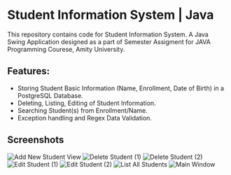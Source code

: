 # Student Information System | Java

This repository contains code for Student Information System.
A Java Swing Application designed as a part of Semester Assigment for JAVA Programming Courese, Amity University.

## Features:

- Storing Student Basic Information (Name, Enrollment, Date of Birth) in a PostgreSQL Database.
- Deleting, Listing, Editing of Student Information.
- Searching Student(s) from Enrollment/Name.
- Exception handling and Regex Data Validation.

## Screenshots

![Add New Student View](https://user-images.githubusercontent.com/22245433/39545023-7da194a6-4e6d-11e8-9646-f3d26b8a053a.png)
![Delete Student (1)](https://user-images.githubusercontent.com/22245433/39545024-7df7df28-4e6d-11e8-91a6-7f3119f24920.png)
![Delete Student (2)](https://user-images.githubusercontent.com/22245433/39545025-7e2c3782-4e6d-11e8-8790-d45248dae621.png)
![Edit Student (1)](https://user-images.githubusercontent.com/22245433/39545026-7e6a9dd8-4e6d-11e8-8145-dc1a5fcbe6d3.png)
![Edit Student (2)](https://user-images.githubusercontent.com/22245433/39545027-7ea6d41a-4e6d-11e8-8ae1-3aa7bd4fe26a.png)
![List All Students](https://user-images.githubusercontent.com/22245433/39545028-7ede912a-4e6d-11e8-90e5-fc46954619be.png)
![Main Window](https://user-images.githubusercontent.com/22245433/39545029-7f1ecee8-4e6d-11e8-88d8-c2fedfec8b60.png)

